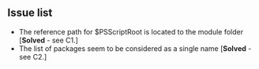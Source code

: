 ## Issue list

- The reference path for $PSScriptRoot is located to the module folder [**Solved** - see C1.]
- The list of packages seem to be considered as a single name [**Solved** - see C2.]

<!-- 

!Expanded comments on problems.

*C1. To be honest, I tried to address this issue assigning an environment variable'$env:pISHome = "$env:HOME/.pIS".' If you run with some path problems, check this.

*C2. Solved by parsing the files with '(Get-Content "$env:pISHome/packages/_appearancePacks" | Where-Object { $_ -notmatch '^#' })'. The use of $($var) was optional.

-->